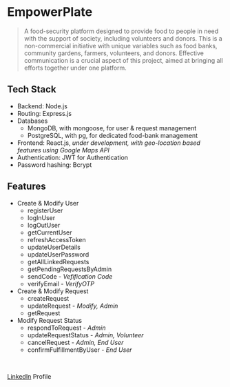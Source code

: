 # EmpowerPlate
> A food-security platform designed to provide food to people in need with the support of society, including volunteers and donors. This is a non-commercial initiative with unique variables such as food banks, community gardens, farmers, volunteers, and donors. Effective communication is a crucial aspect of this project, aimed at bringing all efforts together under one platform.

## Tech Stack
- Backend: Node.js
- Routing: Express.js
- Databases
   - MongoDB, with mongoose, for user & request management
   - PostgreSQL, with pg, for dedicated food-bank management
- Frontend: React.js, _under development, with geo-location based features using Google Maps API_
- Authentication: JWT for Authentication
- Password hashing: Bcrypt

## Features
- Create & Modify User
   - registerUser
   - logInUser
   - logOutUser
   - getCurrentUser
   - refreshAccessToken
   - updateUserDetails
   - updateUserPassword
   - getAllLinkedRequests
   - getPendingRequestsByAdmin
   - sendCode - _Vefification Code_
   - verifyEmail - _VerifyOTP_
- Create & Modify Request
   - createRequest
   - updateRequest - _Modify, Admin_
   - getRequest
- Modify Request Status
   - respondToRequest - _Admin_
   - updateRequestStatus - _Admin, Volunteer_
   - cancelRequest - _Admin, End User_
   - confirmFulfillmentByUser - _End User_

&nbsp;

[LinkedIn] Profile

   [LinkedIn]: <https://www.linkedin.com/in/md-shahzad-shamim/>